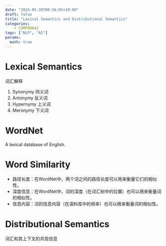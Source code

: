 ```yaml
---
date: "2024-05-28T00:56:05+10:00"
draft: false
title: "Lexical Semantics and Distributional Semantics"
categories:
    - COMP90042
tags: ["NLP", "AI"]
params:
  math: true
---
```


# Lexical Semantics

词汇解释

1. Synonymy 同义词
2. Antonymy 反义词
3. Hypernymy 上义词
4. Meronymy 下义词

# WordNet

A lexical database of English.

# Word Similarity

- 路径长度：在WordNet中，两个词之间的路径长度可以用来衡量它们的相似性。
- 深度信息：在WordNet中，词的深度（在词汇树中的位置）也可以用来衡量词的相似性。
- 信息内容：词的信息内容（在语料库中的频率）也可以用来衡量词的相似性。

# Distributional Semantics

词汇和其上下文的共现信息